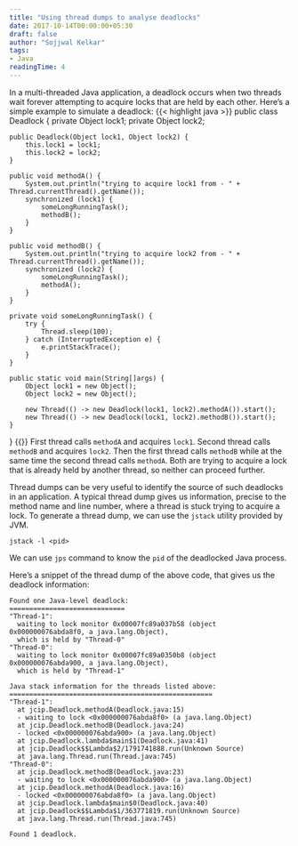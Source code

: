 ```yaml
---
title: "Using thread dumps to analyse deadlocks"
date: 2017-10-14T00:00:00+05:30
draft: false
author: "Sojjwal Kelkar"
tags:
- Java
readingTime: 4
---
```


In a multi-threaded Java application, a deadlock occurs when two threads wait forever attempting to acquire locks that are held by each other. Here’s a simple example to simulate a deadlock:
{{< highlight java  >}}
public class Deadlock {
    private Object lock1;
    private Object lock2;

    public Deadlock(Object lock1, Object lock2) {
        this.lock1 = lock1;
        this.lock2 = lock2;
    }

    public void methodA() {
        System.out.println("trying to acquire lock1 from - " + Thread.currentThread().getName());
        synchronized (lock1) {
            someLongRunningTask();
            methodB();
        }
    }

    public void methodB() {
        System.out.println("trying to acquire lock2 from - " + Thread.currentThread().getName());
        synchronized (lock2) {
            someLongRunningTask();
            methodA();
        }
    }

    private void someLongRunningTask() {
        try {
            Thread.sleep(100);
        } catch (InterruptedException e) {
            e.printStackTrace();
        }
    }

    public static void main(String[]args) {
        Object lock1 = new Object();
        Object lock2 = new Object();

        new Thread(() -> new Deadlock(lock1, lock2).methodA()).start();
        new Thread(() -> new Deadlock(lock1, lock2).methodB()).start();
    }
}
{{</highlight>}}
First thread calls `methodA` and acquires `lock1`. Second thread calls `methodB` and acquires `lock2`. Then the first thread calls `methodB` while at the same time the second thread calls `methodA`. Both are trying to acquire a lock that is already held by another thread, so neither can proceed further.

Thread dumps can be very useful to identify the source of such deadlocks in an application. A typical thread dump gives us information, precise to  the method name and line number, where a thread is stuck trying to acquire a lock. To generate a thread dump, we can use the `jstack` utility provided by JVM.
```
jstack -l <pid>
```
We can use `jps` command to know the `pid` of the deadlocked Java process.

Here’s a snippet of the thread dump of the above code, that gives us the deadlock information:
```
Found one Java-level deadlock:
=============================
"Thread-1":
  waiting to lock monitor 0x00007fc89a037b58 (object 0x000000076abda8f0, a java.lang.Object),
  which is held by "Thread-0"
"Thread-0":
  waiting to lock monitor 0x00007fc89a0350b8 (object 0x000000076abda900, a java.lang.Object),
  which is held by "Thread-1"

Java stack information for the threads listed above:
===================================================
"Thread-1":
  at jcip.Deadlock.methodA(Deadlock.java:15)
  - waiting to lock <0x000000076abda8f0> (a java.lang.Object)
  at jcip.Deadlock.methodB(Deadlock.java:24)
  - locked <0x000000076abda900> (a java.lang.Object)
  at jcip.Deadlock.lambda$main$1(Deadlock.java:41)
  at jcip.Deadlock$$Lambda$2/1791741888.run(Unknown Source)
  at java.lang.Thread.run(Thread.java:745)
"Thread-0":
  at jcip.Deadlock.methodB(Deadlock.java:23)
  - waiting to lock <0x000000076abda900> (a java.lang.Object)
  at jcip.Deadlock.methodA(Deadlock.java:16)
  - locked <0x000000076abda8f0> (a java.lang.Object)
  at jcip.Deadlock.lambda$main$0(Deadlock.java:40)
  at jcip.Deadlock$$Lambda$1/363771819.run(Unknown Source)
  at java.lang.Thread.run(Thread.java:745)

Found 1 deadlock.
```

